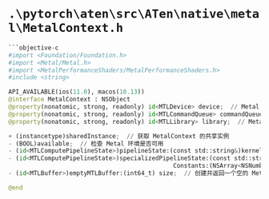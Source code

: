 # `.\pytorch\aten\src\ATen\native\metal\MetalContext.h`

```py
```objective-c
#import <Foundation/Foundation.h>
#import <Metal/Metal.h>
#import <MetalPerformanceShaders/MetalPerformanceShaders.h>
#include <string>

API_AVAILABLE(ios(11.0), macos(10.13))
@interface MetalContext : NSObject
@property(nonatomic, strong, readonly) id<MTLDevice> device;  // Metal 设备的属性，用于管理和执行 GPU 上的计算任务
@property(nonatomic, strong, readonly) id<MTLCommandQueue> commandQueue;  // Metal 命令队列，用于提交 GPU 命令
@property(nonatomic, strong, readonly) id<MTLLibrary> library;  // Metal 库，包含编译好的着色器函数和其他 GPU 计算任务所需的函数

+ (instancetype)sharedInstance;  // 获取 MetalContext 的共享实例
- (BOOL)available;  // 检查 Metal 环境是否可用
- (id<MTLComputePipelineState>)pipelineState:(const std::string&)kernel;  // 创建并返回一个未特化的 Metal 计算管线状态对象
- (id<MTLComputePipelineState>)specializedPipelineState:(const std::string&)kernel
                                              Constants:(NSArray<NSNumber*>*)constants;  // 创建并返回一个已特化的 Metal 计算管线状态对象，可传入常量参数
- (id<MTLBuffer>)emptyMTLBuffer:(int64_t) size;  // 创建并返回一个空的 Metal 缓冲区对象，用于存储 GPU 计算结果或输入数据

@end
```